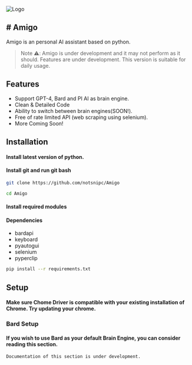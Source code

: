 
![Logo](https://cdn4.iconfinder.com/data/icons/modern-technologies/32/technology_Voice_assistant-512.png)


## # **Amigo**
Amigo is an personal AI assistant based on python.
> Note ⚠️: Amigo is under development and it may not perform as it should. Features are under development. This version is suitable for daily usage.
## Features

- Support GPT-4, Bard and PI AI as brain engine.
- Clean & Detailed Code
- Ability to switch between brain engines(SOON!).
- Free of rate limited API (web scraping using selenium).
- More Coming Soon!

## Installation

#### Install latest version of python.



####  Install git and run git bash
```bash
git clone https://github.com/notsnipc/Amigo
```

```bash
cd Amigo
```


#### Install required modules


#### Dependencies
- bardapi
- keyboard
- pyautogui
- selenium
- pyperclip

```bash
pip install --r requirements.txt
```




    
## Setup

#### Make sure Chome Driver is compatible with your existing installation of Chrome. Try updating your chrome.

### Bard Setup

#### If you wish to use Bard as your default Brain Engine, you can consider reading this section.

```bash
Documentation of this section is under development.
```
